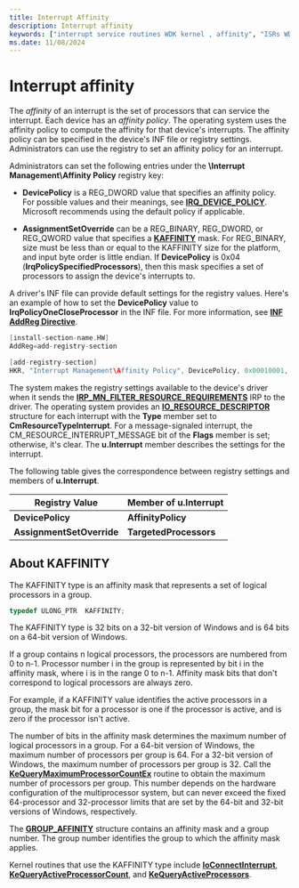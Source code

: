 ```yaml
---
title: Interrupt Affinity
description: Interrupt affinity
keywords: ["interrupt service routines WDK kernel , affinity", "ISRs WDK kernel , affinity", "affinity policy WDK interrupts", "IRQ_DEVICE_POLICY", "processor affinity WDK kernel"]
ms.date: 11/08/2024
---
```


# Interrupt affinity

The *affinity* of an interrupt is the set of processors that can service the interrupt. Each device has an *affinity policy*. The operating system uses the affinity policy to compute the affinity for that device's interrupts. The affinity policy can be specified in the device's INF file or registry settings. Administrators can use the registry to set an affinity policy for an interrupt.

Administrators can set the following entries under the **\\Interrupt Management\\Affinity Policy** registry key:

- **DevicePolicy** is a REG_DWORD value that specifies an affinity policy. For possible values and their meanings, see [**IRQ_DEVICE_POLICY**](/windows-hardware/drivers/ddi/wdm/ne-wdm-_irq_device_policy). Microsoft recommends using the default policy if applicable.

- **AssignmentSetOverride** can be a REG_BINARY, REG_DWORD, or REG_QWORD value that specifies a [**KAFFINITY**](#about-kaffinity) mask. For REG_BINARY, size must be less than or equal to the KAFFINITY size for the platform, and input byte order is little endian. If **DevicePolicy** is 0x04 (**IrqPolicySpecifiedProcessors**), then this mask specifies a set of processors to assign the device's interrupts to.

A driver's INF file can provide default settings for the registry values. Here's an example of how to set the **DevicePolicy** value to **IrqPolicyOneCloseProcessor** in the INF file. For more information, see [**INF AddReg Directive**](../install/inf-addreg-directive.md).

```cpp
[install-section-name.HW]
AddReg=add-registry-section 

[add-registry-section]
HKR, "Interrupt Management\Affinity Policy", DevicePolicy, 0x00010001, 2
```

The system makes the registry settings available to the device's driver when it sends the [**IRP_MN_FILTER_RESOURCE_REQUIREMENTS**](./irp-mn-filter-resource-requirements.md) IRP to the driver. The operating system provides an [**IO_RESOURCE_DESCRIPTOR**](/windows-hardware/drivers/ddi/wdm/ns-wdm-_io_resource_descriptor) structure for each interrupt with the **Type** member set to **CmResourceTypeInterrupt**. For a message-signaled interrupt, the CM_RESOURCE_INTERRUPT_MESSAGE bit of the **Flags** member is set; otherwise, it's clear. The **u.Interrupt** member describes the settings for the interrupt.

The following table gives the correspondence between registry settings and members of **u.Interrupt**.

| Registry Value | Member of u.Interrupt |
|--|--|
| **DevicePolicy** | **AffinityPolicy** |
| **AssignmentSetOverride** | **TargetedProcessors** |

## About KAFFINITY

The KAFFINITY type is an affinity mask that represents a set of logical processors in a group.

```cpp
typedef ULONG_PTR  KAFFINITY;
```

The KAFFINITY type is 32 bits on a 32-bit version of Windows and is 64 bits on a 64-bit version of Windows.

If a group contains n logical processors, the processors are numbered from 0 to n-1. Processor number i in the group is represented by bit i in the affinity mask, where i is in the range 0 to n-1. Affinity mask bits that don't correspond to logical processors are always zero.

For example, if a KAFFINITY value identifies the active processors in a group, the mask bit for a processor is one if the processor is active, and is zero if the processor isn't active.

The number of bits in the affinity mask determines the maximum number of logical processors in a group. For a 64-bit version of Windows, the maximum number of processors per group is 64. For a 32-bit version of Windows, the maximum number of processors per group is 32. Call the [**KeQueryMaximumProcessorCountEx**](/windows-hardware/drivers/ddi/ntddk/nf-ntddk-kequerymaximumprocessorcountex) routine to obtain the maximum number of processors per group. This number depends on the hardware configuration of the multiprocessor system, but can never exceed the fixed 64-processor and 32-processor limits that are set by the 64-bit and 32-bit versions of Windows, respectively.

The [**GROUP_AFFINITY**](/windows-hardware/drivers/ddi/miniport/ns-miniport-_group_affinity) structure contains an affinity mask and a group number. The group number identifies the group to which the affinity mask applies.

Kernel routines that use the KAFFINITY type include [**IoConnectInterrupt**](/windows-hardware/drivers/ddi/wdm/nf-wdm-ioconnectinterrupt), [**KeQueryActiveProcessorCount**](/windows-hardware/drivers/ddi/ntddk/nf-ntddk-kequeryactiveprocessorcount), and [**KeQueryActiveProcessors**](/windows-hardware/drivers/ddi/ntddk/nf-ntddk-kequeryactiveprocessors).
